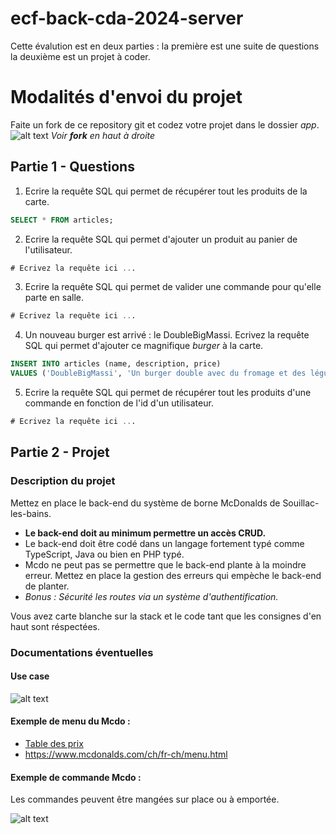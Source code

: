 # ecf-back-cda-2024-server

Cette évalution est en deux parties : la première est une suite de questions la deuxième est un projet à coder.

# Modalités d'envoi du projet
Faite un fork de ce repository git et codez votre projet dans le dossier *app*.
![alt text](image.png)
*Voir **fork** en haut à droite*

## Partie 1 - Questions

1. Ecrire la requête SQL qui permet de récupérer tout les produits de la carte.
```sql
SELECT * FROM articles;

```

2. Ecrire la requête SQL qui permet d'ajouter un produit au panier de l'utilisateur.
```sql
# Ecrivez la requête ici ...

```

3. Ecrire la requête SQL qui permet de valider une commande pour qu'elle parte en salle.
```sql
# Ecrivez la requête ici ...

```

4. Un nouveau burger est arrivé : le DoubleBigMassi. Ecrivez la requête SQL qui permet d'ajouter ce magnifique *burger* à la carte.
```sql
INSERT INTO articles (name, description, price)
VALUES ('DoubleBigMassi', 'Un burger double avec du fromage et des légumes', 10.99);

```

5. Ecrire la requête SQL qui permet de récupérer tout les produits d'une commande en fonction de l'id d'un utilisateur.
```sql
# Ecrivez la requête ici ...

```

## Partie 2 - Projet
### Description du projet
Mettez en place le back-end du système de borne McDonalds de Souillac-les-bains.

- **Le back-end doit au minimum permettre un accès CRUD.**
- Le back-end doit être codé dans un langage fortement typé comme TypeScript, Java ou bien en PHP typé.
- Mcdo ne peut pas se permettre que le back-end plante à la moindre erreur. Mettez en place la gestion des erreurs qui empèche le back-end de planter.
- *Bonus : Sécurité les routes via un système d'authentification.*

Vous avez carte blanche sur la stack et le code tant que les consignes d'en haut sont réspectées.

### Documentations éventuelles
####  Use case
![alt text](use-case-mcdo.png)

#### Exemple de  menu du Mcdo :
- [Table des prix](PRIX-.pdf)
- https://www.mcdonalds.com/ch/fr-ch/menu.html

#### Exemple de commande Mcdo :
Les commandes peuvent être mangées sur place ou à emportée.

![alt text](mcdonald_s_02211300_194510247.jpeg)

